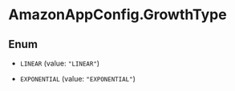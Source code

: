 # AmazonAppConfig.GrowthType

## Enum


* `LINEAR` (value: `"LINEAR"`)

* `EXPONENTIAL` (value: `"EXPONENTIAL"`)


